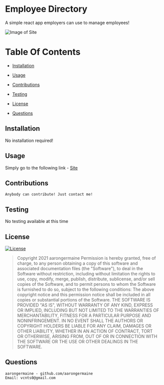 # Employee Directory

A simple react app employers can use to manage employees!

![Image of Site](https://i.imgur.com/x9xpuQc.png)

# Table Of Contents

- [Installation](##=installation)

- [Usage](##=usage)

- [Contributions](##=contributions)

- [Testing](##=testing)

- [License](##=license)

- [Questions](##=questions)

## Installation

No installation required!

## Usage

Simply go to the following link - [Site](https://aarongermaine.github.io/employee-directory/)

## Contributions

    Anybody can contribute! Just contact me!

## Testing

No testing available at this time

## License

[![License](https://img.shields.io/badge/License-MIT-yellow.svg)](https://opensource.org/licenses/MIT)

> Copyright 2021 aarongermaine
> Permission is hereby granted, free of charge, to any person obtaining a copy of this software and associated documentation files (the "Software"), to deal in the Software without restriction, including without limitation the rights to use, copy, modify, merge, publish, distribute, sublicense, and/or sell copies of the Software, and to permit persons to whom the Software is furnished to do so, subject to the following conditions:
> The above copyright notice and this permission notice shall be included in all copies or substantial portions of the Software.
> THE SOFTWARE IS PROVIDED "AS IS", WITHOUT WARRANTY OF ANY KIND, EXPRESS OR IMPLIED, INCLUDING BUT NOT LIMITED TO THE WARRANTIES OF MERCHANTABILITY, FITNESS FOR A PARTICULAR PURPOSE AND NONINFRINGEMENT. IN NO EVENT SHALL THE AUTHORS OR COPYRIGHT HOLDERS BE LIABLE FOR ANY CLAIM, DAMAGES OR OTHER LIABILITY, WHETHER IN AN ACTION OF CONTRACT, TORT OR OTHERWISE, ARISING FROM, OUT OF OR IN CONNECTION WITH THE SOFTWARE OR THE USE OR OTHER DEALINGS IN THE SOFTWARE.

## Questions

    aarongermaine - github.com/aarongermaine
    Email: vcnts0@gmail.com
